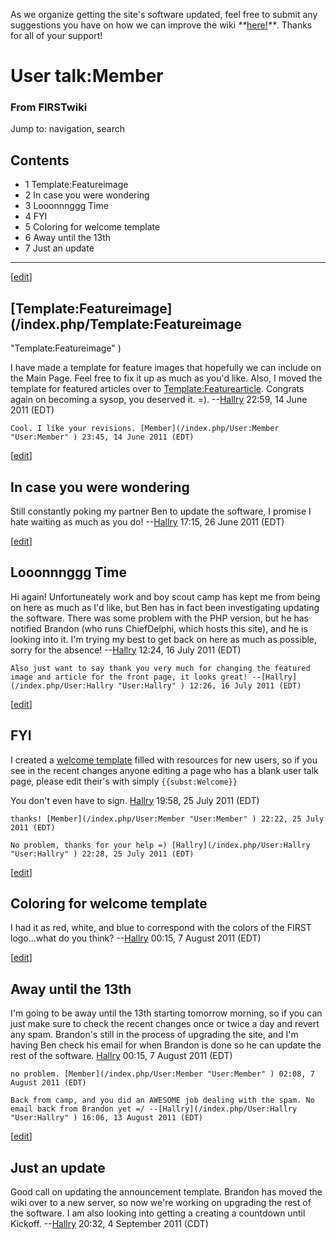 As we organize getting the site's software updated, feel free to submit any
suggestions you have on how we can improve the wiki
_**_[here!](/index.php/User:Hallry/Suggestions "User:Hallry/Suggestions"
)_**_. Thanks for all of your support!

# User talk:Member

### From FIRSTwiki

Jump to: navigation, search

## Contents

  * 1 Template:Featureimage
  * 2 In case you were wondering
  * 3 Looonnnggg Time
  * 4 FYI
  * 5 Coloring for welcome template
  * 6 Away until the 13th
  * 7 Just an update  
---  
  
[[edit](/index.php?title=User_talk:Member&action=edit&section=1 "Edit section:
Template:Featureimage" )]

##  [Template:Featureimage](/index.php/Template:Featureimage
"Template:Featureimage" )

I have made a template for feature images that hopefully we can include on the
Main Page. Feel free to fix it up as much as you'd like. Also, I moved the
template for featured articles over to
[Template:Featurearticle](/index.php/Template:Featurearticle
"Template:Featurearticle" ). Congrats again on becoming a sysop, you deserved
it. =). --[Hallry](/index.php/User:Hallry "User:Hallry" ) 22:59, 14 June 2011
(EDT)

    Cool. I like your revisions. [Member](/index.php/User:Member "User:Member" ) 23:45, 14 June 2011 (EDT) 

[[edit](/index.php?title=User_talk:Member&action=edit&section=2 "Edit section:
In case you were wondering" )]

##  In case you were wondering

Still constantly poking my partner Ben to update the software, I promise I
hate waiting as much as you do! --[Hallry](/index.php/User:Hallry
"User:Hallry" ) 17:15, 26 June 2011 (EDT)

[[edit](/index.php?title=User_talk:Member&action=edit&section=3 "Edit section:
Looonnnggg Time" )]

##  Looonnnggg Time

Hi again! Unfortuneately work and boy scout camp has kept me from being on
here as much as I'd like, but Ben has in fact been investigating updating the
software. There was some problem with the PHP version, but he has notified
Brandon (who runs ChiefDelphi, which hosts this site), and he is looking into
it. I'm trying my best to get back on here as much as possible, sorry for the
absence! --[Hallry](/index.php/User:Hallry "User:Hallry" ) 12:24, 16 July 2011
(EDT)

    Also just want to say thank you very much for changing the featured image and article for the front page, it looks great! --[Hallry](/index.php/User:Hallry "User:Hallry" ) 12:26, 16 July 2011 (EDT) 

[[edit](/index.php?title=User_talk:Member&action=edit&section=4 "Edit section:
FYI" )]

##  FYI

I created a [welcome template](/index.php/Template:Welcome "Template:Welcome"
) filled with resources for new users, so if you see in the recent changes
anyone editing a page who has a blank user talk page, please edit their's with
simply `{{subst:Welcome}}`

You don't even have to sign. [Hallry](/index.php/User:Hallry "User:Hallry" )
19:58, 25 July 2011 (EDT)

    thanks! [Member](/index.php/User:Member "User:Member" ) 22:22, 25 July 2011 (EDT) 

    No problem, thanks for your help =) [Hallry](/index.php/User:Hallry "User:Hallry" ) 22:28, 25 July 2011 (EDT) 

[[edit](/index.php?title=User_talk:Member&action=edit&section=5 "Edit section:
Coloring for welcome template" )]

##  Coloring for welcome template

I had it as red, white, and blue to correspond with the colors of the FIRST
logo...what do you think? --[Hallry](/index.php/User:Hallry "User:Hallry" )
00:15, 7 August 2011 (EDT)

[[edit](/index.php?title=User_talk:Member&action=edit&section=6 "Edit section:
Away until the 13th" )]

##  Away until the 13th

I'm going to be away until the 13th starting tomorrow morning, so if you can
just make sure to check the recent changes once or twice a day and revert any
spam. Brandon's still in the process of upgrading the site, and I'm having Ben
check his email for when Brandon is done so he can update the rest of the
software. [Hallry](/index.php/User:Hallry "User:Hallry" ) 00:15, 7 August 2011
(EDT)

    no problem. [Member](/index.php/User:Member "User:Member" ) 02:08, 7 August 2011 (EDT) 

    Back from camp, and you did an AWESOME job dealing with the spam. No email back from Brandon yet =/ --[Hallry](/index.php/User:Hallry "User:Hallry" ) 16:06, 13 August 2011 (EDT) 

[[edit](/index.php?title=User_talk:Member&action=edit&section=7 "Edit section:
Just an update" )]

##  Just an update

Good call on updating the announcement template. Brandon has moved the wiki
over to a new server, so now we're working on upgrading the rest of the
software. I am also looking into getting a creating a countdown until Kickoff.
--[Hallry](/index.php/User:Hallry "User:Hallry" ) 20:32, 4 September 2011
(CDT)

